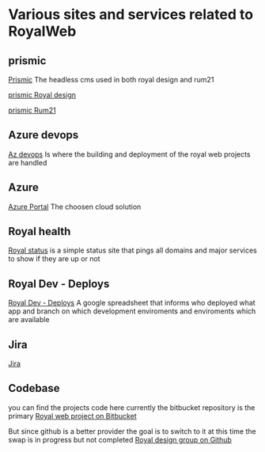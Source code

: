 # Various sites and services related to RoyalWeb


## prismic

[Prismic](https://prismic.io/dashboard)
The headless cms used in both royal design and rum21

[prismic Royal design](https://royaldesign.prismic.io/)

[prismic Rum21](https://rum21.prismic.io/)

## Azure devops
[Az devops](https://dev.azure.com/projectgreenfield/)
Is where the building and deployment of the royal web projects are handled

## Azure
[Azure Portal](https://portal.azure.com/#home)
The choosen cloud solution

## Royal health

[Royal status](http://royal-status.westeurope.azurecontainer.io/)
is a simple status site that pings all domains and major services to show if they are up or not
## Royal Dev - Deploys
[Royal Dev - Deploys](https://docs.google.com/spreadsheets/d/1xe8N8bP965hqiOH5uwHrTEt9jd3iMZgXEYtqOEVnZPw/edit#gid=0)
A google spreadsheet that informs who deployed what app and branch on which development enviroments and enviroments which are available

## Jira
[Jira](https://royaldesign.atlassian.net/)

## Codebase
you can find the projects code here
currently the bitbucket repository is the primary
[Royal web project on Bitbucket](https://bitbucket.org/grebban/royal-web/)

But since github is a better provider the goal is to switch to it 
at this time the swap is in progress but not completed
[Royal design group on Github](https://github.com/Royal-Design-Group)

